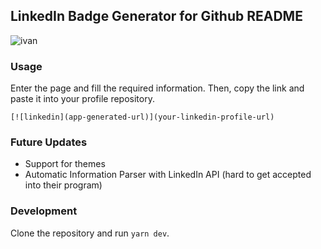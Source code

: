 ## LinkedIn Badge Generator for Github README

![ivan](https://user-images.githubusercontent.com/74751751/145665219-ae054835-9ed9-49f7-bf88-6be74df02051.png)

### Usage
Enter the page and fill the required information. Then, copy the link and paste it into your profile repository.
```
[![linkedin](app-generated-url)](your-linkedin-profile-url)
```

### Future Updates
- Support for themes
- Automatic Information Parser with LinkedIn API (hard to get accepted into their program)

### Development
Clone the repository and run `yarn dev`. 
